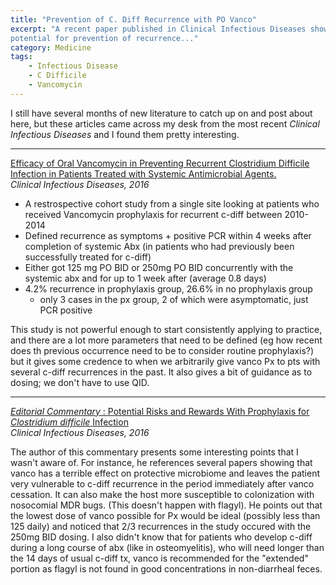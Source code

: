 ```yaml
---
title: "Prevention of C. Diff Recurrence with PO Vanco"
excerpt: "A recent paper published in Clinical Infectious Diseases showed
potential for prevention of recurrence..."
category: Medicine
tags:
    - Infectious Disease
    - C Difficile
    - Vancomycin
---
```


I still have several months of new literature to catch up on and post about
here, but these articles came across my desk from the most recent _Clinical
Infectious Diseases_ and I found them pretty interesting.  

***
[Efficacy of Oral Vancomycin in Preventing Recurrent Clostridium Difficile Infection in Patients Treated with Systemic Antimicrobial Agents.](http://www.ncbi.nlm.nih.gov/pubmed/27318333)  
_Clinical Infectious Diseases, 2016_  

- A restrospective cohort study from a single site looking at patients who
received Vancomycin prophylaxis for recurrent c-diff between 2010-2014
- Defined recurrence as symptoms + positive PCR within 4 weeks after completion
of systemic Abx (in patients who had previously been successfully treated for
c-diff)
- Either got 125 mg PO BID or 250mg PO BID concurrently with the systemic abx
and for up to 1 week after (average 0.8 days)
- 4.2% recurrence in prophylaxis group, 26.6% in no prophylaxis group
    - only 3 cases in the px group, 2 of which were asymptomatic, just PCR
    positive

This study is not powerful enough to start consistently applying to practice,
and there are a lot more parameters that need to be defined (eg how recent does
th previous occurrence need to be to consider routine prophylaxis?) but it
gives some credence to when we arbitrarily give vanco Px to pts with several
c-diff recurrences in the past. It also gives a bit of guidance as to dosing;
we don't have to use QID.  

***
[<i>Editorial Commentary</i> : Potential Risks and Rewards With Prophylaxis for <i>Clostridium difficile</i> Infection](http://cid.oxfordjournals.org/lookup/doi/10.1093/cid/ciw424)  
_Clinical Infectious Diseases, 2016_  

The author of this commentary presents some interesting points that I wasn't
aware of. For instance, he references several papers showing that vanco has a
terrible effect on protective microbiome and leaves the patient very vulnerable
to c-diff recurrence in the period immediately after vanco cessation. It can
also make the host more susceptible to colonization with nosocomial MDR bugs.
(This doesn't happen with flagyl). He points out that the lowest dose of vanco
possible for Px would be ideal (possibly less than 125 daily) and noticed that
2/3 recurrences in the study occured with the 250mg BID dosing. I also didn't
know that for patients who develop c-diff during a long course of abx (like in
osteomyelitis), who will need longer than the 14 days of usual c-diff tx, vanco
is recommended for the "extended" portion as flagyl is not found in good
concentrations in non-diarrheal feces.  

